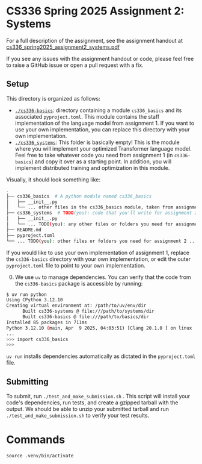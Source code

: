 # CS336 Spring 2025 Assignment 2: Systems

For a full description of the assignment, see the assignment handout at
[cs336_spring2025_assignment2_systems.pdf](./cs336_spring2025_assignment2_systems.pdf)

If you see any issues with the assignment handout or code, please feel free to
raise a GitHub issue or open a pull request with a fix.

## Setup

This directory is organized as follows:

- [`./cs336-basics`](./cs336-basics): directory containing a module
  `cs336_basics` and its associated `pyproject.toml`. This module contains the staff 
  implementation of the language model from assignment 1. If you want to use your own 
  implementation, you can replace this directory with your own implementation.
- [`./cs336_systems`](./cs336_systems): This folder is basically empty! This is the
  module where you will implement your optimized Transformer language model. 
  Feel free to take whatever code you need from assignment 1 (in `cs336-basics`) and copy it 
  over as a starting point. In addition, you will implement distributed training and
  optimization in this module.

Visually, it should look something like:

``` sh
.
├── cs336_basics  # A python module named cs336_basics
│   ├── __init__.py
│   └── ... other files in the cs336_basics module, taken from assignment 1 ...
├── cs336_systems  # TODO(you): code that you'll write for assignment 2 
│   ├── __init__.py
│   └── ... TODO(you): any other files or folders you need for assignment 2 ...
├── README.md
├── pyproject.toml
└── ... TODO(you): other files or folders you need for assignment 2 ...
```

If you would like to use your own implementation of assignment 1, replace the `cs336-basics`
directory with your own implementation, or edit the outer `pyproject.toml` file to point to your
own implementation.

0. We use `uv` to manage dependencies. You can verify that the code from the `cs336-basics`
package is accessible by running:

```sh
$ uv run python
Using CPython 3.12.10
Creating virtual environment at: /path/to/uv/env/dir
      Built cs336-systems @ file:///path/to/systems/dir
      Built cs336-basics @ file:///path/to/basics/dir
Installed 85 packages in 711ms
Python 3.12.10 (main, Apr  9 2025, 04:03:51) [Clang 20.1.0 ] on linux
...
>>> import cs336_basics
>>> 
```

`uv run` installs dependencies automatically as dictated in the `pyproject.toml` file.

## Submitting

To submit, run `./test_and_make_submission.sh` . This script will install your
code's dependencies, run tests, and create a gzipped tarball with the output. We
should be able to unzip your submitted tarball and run
`./test_and_make_submission.sh` to verify your test results.

# Commands
```
source .venv/bin/activate

```